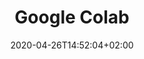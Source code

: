 ---
title: "Google Colab"
images:
  - path: google-colab-connect-local.png
  - path: google-colab-connections.png
  - path: google-colab-folders.png
  - path: google-colab-snippets.png
  - path: google-colab-welcome.png
categories:
  - Analysis and Computations
  - Publishing and Sharing
tags:
  - Visualization
  - Presentation
  - Open Science
  - Note-taking
  - Programming
  - Statistical Software
links:
  - name: "Google Colab"
    link: "https://colab.research.google.com/"
summary: "Google Colab is an online version of Jupyter Notebook which allows us to use free computation powers from Google and storage on Google Drive."
features:
  -
platforms:
  - ""
plans:
  - name: Free
    description:
date: 2020-04-26T14:52:04+02:00
draft: false
---